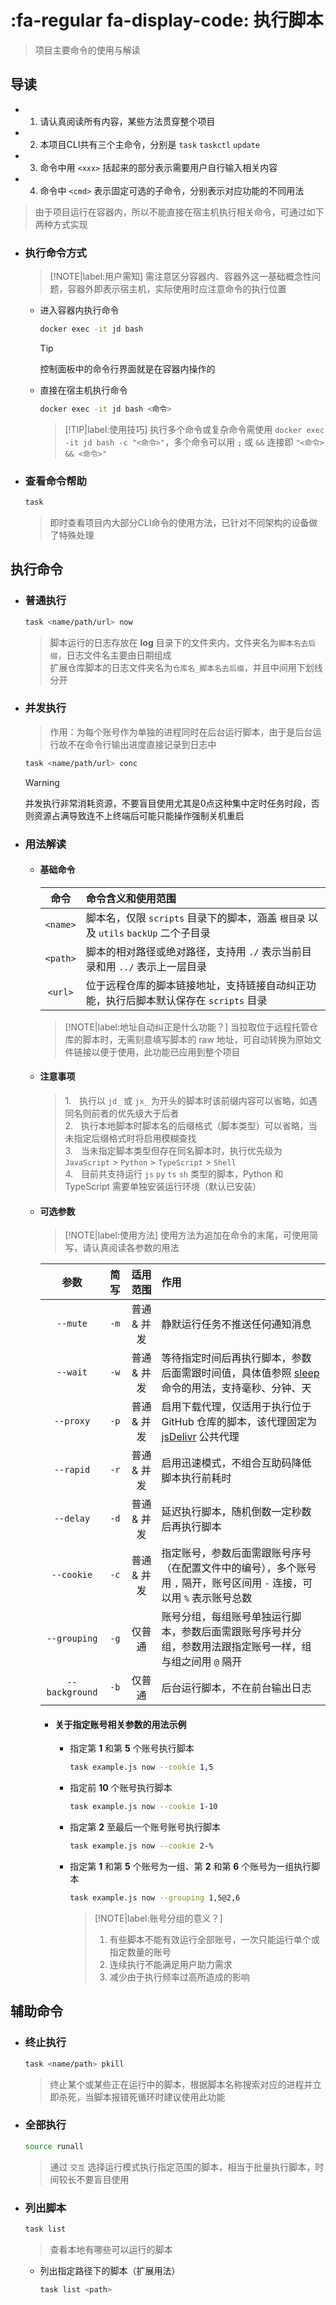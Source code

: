 # :fa-regular fa-display-code: 执行脚本
> 项目主要命令的使用与解读

## 导读
- 1. 请认真阅读所有内容，某些方法贯穿整个项目
- 2. 本项目CLI共有三个主命令，分别是 `task` `taskctl` `update`
- 3. 命令中用 `<xxx>` 括起来的部分表示需要用户自行输入相关内容
- 4. 命令中 `<cmd>` 表示固定可选的子命令，分别表示对应功能的不同用法

> 由于项目运行在容器内，所以不能直接在宿主机执行相关命令，可通过如下两种方式实现

- ### 执行命令方式

  > [!NOTE|label:用户需知]
  > 需注意区分容器内、容器外这一基础概念性问题，容器外即表示宿主机，实际使用时应注意命令的执行位置

  - 进入容器内执行命令

    ```bash
    docker exec -it jd bash
    ```
    > [!TIP]
    > 控制面板中的命令行界面就是在容器内操作的

  - 直接在宿主机执行命令

    ```bash
    docker exec -it jd bash <命令>
    ```
    > [!TIP|label:使用技巧]
    > 执行多个命令或复杂命令需使用 `docker exec -it jd bash -c "<命令>"`，多个命令可以用 `;` 或 `&&` 连接即 `"<命令> && <命令>"`

- ### 查看命令帮助

  ```bash
  task
  ```
  > 即时查看项目内大部分CLI命令的使用方法，已针对不同架构的设备做了特殊处理

## 执行命令

  - ### 普通执行

    ```bash
    task <name/path/url> now
    ```
    > 脚本运行的日志存放在 **log** 目录下的文件夹内，文件夹名为`脚本名去后缀`，日志文件名主要由日期组成\
    > 扩展仓库脚本的日志文件夹名为`仓库名_脚本名去后缀`，并且中间用下划线分开

  - ### 并发执行

    > 作用：为每个账号作为单独的进程同时在后台运行脚本，由于是后台运行故不在命令行输出进度直接记录到日志中

    ```bash
    task <name/path/url> conc
    ```

    > [!WARNING]
    > 并发执行非常消耗资源，不要盲目使用尤其是0点这种集中定时任务时段，否则资源占满导致连不上终端后可能只能操作强制关机重启

- ### 用法解读

  - #### 基础命令

    |    命令    |                              命令含义和使用范围                                  |
    | :-------: | :---------------------------------------------------------------------------- |
    | `<name>`  |   脚本名，仅限 `scripts` 目录下的脚本，涵盖 `根目录` 以及 `utils` `backUp` 二个子目录  |
    | `<path>`  |   脚本的相对路径或绝对路径，支持用 `./` 表示当前目录和用 `../` 表示上一层目录            |
    | `<url>`   |   位于远程仓库的脚本链接地址，支持链接自动纠正功能，执行后脚本默认保存在 `scripts` 目录    |

    > [!NOTE|label:地址自动纠正是什么功能？]
    > 当拉取位于远程托管仓库的脚本时，无需刻意填写脚本的 raw 地址，可自动转换为原始文件链接以便于使用，此功能已应用到整个项目

  - #### 注意事项

    > 1.ㅤ执行以 `jd_` 或 `jx_` 为开头的脚本时该前缀内容可以省略，如遇同名则前者的优先级大于后者\
    > 2.ㅤ执行本地脚本时脚本名的后缀格式（脚本类型）可以省略，当未指定后缀格式时将启用模糊查找\
    > 3.ㅤ当未指定脚本类型但存在同名脚本时，执行优先级为 `JavaScript` > `Python` > `TypeScript` > `Shell`\
    > 4.ㅤ目前共支持运行 `js` `py` `ts` `sh` 类型的脚本，Python 和 TypeScript 需要单独安装运行环境（默认已安装）

  - #### 可选参数

    > [!NOTE|label:使用方法]
    > 使用方法为追加在命令的末尾，可使用简写，请认真阅读各参数的用法

    |        参数        |  简写  |    适用范围   |                                                                  作用                                                                  |
    | :---------------: | :----: | :----------: |:------------------------------------------------------------------------------------------------------------------------------------- |
    |   `--mute`        |  `-m`  |  普通 & 并发  | 静默运行任务不推送任何通知消息                                                                                                              |
    |   `--wait`        |  `-w`  |  普通 & 并发  | 等待指定时间后再执行脚本，参数后面需跟时间值，具体值参照 [sleep](https://www.runoob.com/linux/linux-comm-sleep.html) 命令的用法，支持毫秒、分钟、天  |
    |   `--proxy`       |  `-p`  |  普通 & 并发  | 启用下载代理，仅适用于执行位于 GitHub 仓库的脚本，该代理固定为 [jsDelivr](https://www.jsdelivr.com/?docs=gh) 公共代理                            |
    |   `--rapid`       |  `-r`  |  普通 & 并发  | 启用迅速模式，不组合互助码降低脚本执行前耗时                                                                                                  |
    |   `--delay`       |  `-d`  |  普通 & 并发  | 延迟执行脚本，随机倒数一定秒数后再执行脚本                                                                                                    |
    |   `--cookie`      |  `-c`  |  普通 & 并发  | 指定账号，参数后面需跟账号序号（在配置文件中的编号），多个账号用 `,` 隔开，账号区间用 `-` 连接，可以用 `%` 表示账号总数                                 |
    |   `--grouping`    |  `-g`  |    仅普通     | 账号分组，每组账号单独运行脚本，参数后面需跟账号序号并分组，参数用法跟指定账号一样，组与组之间用 `@` 隔开                                              |
    |   `--background`  |  `-b`  |    仅普通     | 后台运行脚本，不在前台输出日志                                                                                                             |

    - #### 关于指定账号相关参数的用法示例

      - 指定第 **1** 和第 **5** 个账号执行脚本

        ```bash 
        task example.js now --cookie 1,5
        ```

      - 指定前 **10** 个账号执行脚本

        ```bash
        task example.js now --cookie 1-10
        ```

      - 指定第 **2** 至最后一个账号账号执行脚本

        ```bash
        task example.js now --cookie 2-%
        ```

      - 指定第 **1** 和第 **5** 个账号为一组、第 **2** 和第 **6** 个账号为一组执行脚本

        ```bash
        task example.js now --grouping 1,5@2,6
        ```

        > [!NOTE|label:账号分组的意义？]
        > 1. 有些脚本不能有效运行全部账号，一次只能运行单个或指定数量的账号
        > 2. 连续执行不能满足用户助力需求
        > 3. 减少由于执行频率过高所造成的影响

## 辅助命令

  - ### 终止执行

    ```bash
    task <name/path> pkill
    ```
    > 终止某个或某些正在运行中的脚本，根据脚本名称搜索对应的进程并立即杀死，当脚本报错死循环时建议使用此功能

  - ### 全部执行

    ```bash
    source runall
    ```
    > 通过 `交互` 选择运行模式执行指定范围的脚本，相当于批量执行脚本，时间较长不要盲目使用

  - ### 列出脚本

    ```bash
    task list
    ```
    > 查看本地有哪些可以运行的脚本

    - 列出指定路径下的脚本（扩展用法）

      ```bash
      task list <path>
      ```
